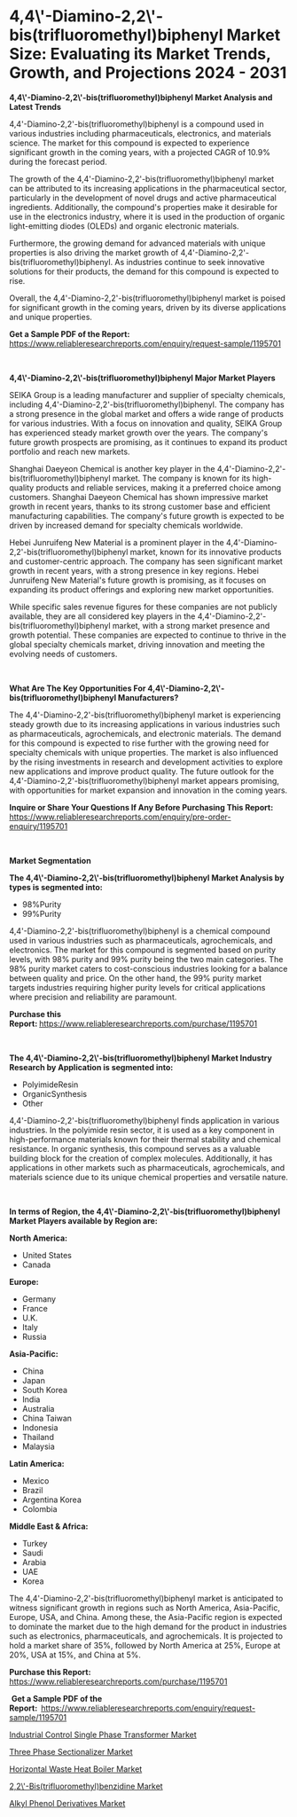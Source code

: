 <p><h1>4,4\'-Diamino-2,2\'-bis(trifluoromethyl)biphenyl Market Size: Evaluating its Market Trends, Growth, and Projections 2024 - 2031</h1></p><p><strong>4,4\'-Diamino-2,2\'-bis(trifluoromethyl)biphenyl Market Analysis and Latest Trends</strong></p>
<p><p>4,4'-Diamino-2,2'-bis(trifluoromethyl)biphenyl is a compound used in various industries including pharmaceuticals, electronics, and materials science. The market for this compound is expected to experience significant growth in the coming years, with a projected CAGR of 10.9% during the forecast period.</p><p>The growth of the 4,4'-Diamino-2,2'-bis(trifluoromethyl)biphenyl market can be attributed to its increasing applications in the pharmaceutical sector, particularly in the development of novel drugs and active pharmaceutical ingredients. Additionally, the compound's properties make it desirable for use in the electronics industry, where it is used in the production of organic light-emitting diodes (OLEDs) and organic electronic materials.</p><p>Furthermore, the growing demand for advanced materials with unique properties is also driving the market growth of 4,4'-Diamino-2,2'-bis(trifluoromethyl)biphenyl. As industries continue to seek innovative solutions for their products, the demand for this compound is expected to rise.</p><p>Overall, the 4,4'-Diamino-2,2'-bis(trifluoromethyl)biphenyl market is poised for significant growth in the coming years, driven by its diverse applications and unique properties.</p></p>
<p><strong>Get a Sample PDF of the Report:&nbsp;</strong> <a href="https://www.reliableresearchreports.com/enquiry/request-sample/1195701">https://www.reliableresearchreports.com/enquiry/request-sample/1195701</a></p>
<p>&nbsp;</p>
<p><strong>4,4\'-Diamino-2,2\'-bis(trifluoromethyl)biphenyl Major Market Players</strong></p>
<p><p>SEIKA Group is a leading manufacturer and supplier of specialty chemicals, including 4,4'-Diamino-2,2'-bis(trifluoromethyl)biphenyl. The company has a strong presence in the global market and offers a wide range of products for various industries. With a focus on innovation and quality, SEIKA Group has experienced steady market growth over the years. The company's future growth prospects are promising, as it continues to expand its product portfolio and reach new markets.</p><p>Shanghai Daeyeon Chemical is another key player in the 4,4'-Diamino-2,2'-bis(trifluoromethyl)biphenyl market. The company is known for its high-quality products and reliable services, making it a preferred choice among customers. Shanghai Daeyeon Chemical has shown impressive market growth in recent years, thanks to its strong customer base and efficient manufacturing capabilities. The company's future growth is expected to be driven by increased demand for specialty chemicals worldwide.</p><p>Hebei Junruifeng New Material is a prominent player in the 4,4'-Diamino-2,2'-bis(trifluoromethyl)biphenyl market, known for its innovative products and customer-centric approach. The company has seen significant market growth in recent years, with a strong presence in key regions. Hebei Junruifeng New Material's future growth is promising, as it focuses on expanding its product offerings and exploring new market opportunities.</p><p>While specific sales revenue figures for these companies are not publicly available, they are all considered key players in the 4,4'-Diamino-2,2'-bis(trifluoromethyl)biphenyl market, with a strong market presence and growth potential. These companies are expected to continue to thrive in the global specialty chemicals market, driving innovation and meeting the evolving needs of customers.</p></p>
<p>&nbsp;</p>
<p><strong>What Are The Key Opportunities For 4,4\'-Diamino-2,2\'-bis(trifluoromethyl)biphenyl Manufacturers?</strong></p>
<p><p>The 4,4'-Diamino-2,2'-bis(trifluoromethyl)biphenyl market is experiencing steady growth due to its increasing applications in various industries such as pharmaceuticals, agrochemicals, and electronic materials. The demand for this compound is expected to rise further with the growing need for specialty chemicals with unique properties. The market is also influenced by the rising investments in research and development activities to explore new applications and improve product quality. The future outlook for the 4,4'-Diamino-2,2'-bis(trifluoromethyl)biphenyl market appears promising, with opportunities for market expansion and innovation in the coming years.</p></p>
<p><strong>Inquire or Share Your Questions If Any Before Purchasing This Report:</strong> <a href="https://www.reliableresearchreports.com/enquiry/pre-order-enquiry/1195701">https://www.reliableresearchreports.com/enquiry/pre-order-enquiry/1195701</a></p>
<p>&nbsp;</p>
<p><strong>Market Segmentation</strong></p>
<p><strong>The 4,4\'-Diamino-2,2\'-bis(trifluoromethyl)biphenyl Market Analysis by types is segmented into:</strong></p>
<p><ul><li>98%Purity</li><li>99%Purity</li></ul></p>
<p><p>4,4'-Diamino-2,2'-bis(trifluoromethyl)biphenyl is a chemical compound used in various industries such as pharmaceuticals, agrochemicals, and electronics. The market for this compound is segmented based on purity levels, with 98% purity and 99% purity being the two main categories. The 98% purity market caters to cost-conscious industries looking for a balance between quality and price. On the other hand, the 99% purity market targets industries requiring higher purity levels for critical applications where precision and reliability are paramount.</p></p>
<p><strong>Purchase this Report:&nbsp;</strong><a href="https://www.reliableresearchreports.com/purchase/1195701">https://www.reliableresearchreports.com/purchase/1195701</a></p>
<p>&nbsp;</p>
<p><strong>The 4,4\'-Diamino-2,2\'-bis(trifluoromethyl)biphenyl Market Industry Research by Application is segmented into:</strong></p>
<p><ul><li>PolyimideResin</li><li>OrganicSynthesis</li><li>Other</li></ul></p>
<p><p>4,4'-Diamino-2,2'-bis(trifluoromethyl)biphenyl finds application in various industries. In the polyimide resin sector, it is used as a key component in high-performance materials known for their thermal stability and chemical resistance. In organic synthesis, this compound serves as a valuable building block for the creation of complex molecules. Additionally, it has applications in other markets such as pharmaceuticals, agrochemicals, and materials science due to its unique chemical properties and versatile nature.</p></p>
<p>&nbsp;</p>
<p><strong>In terms of Region, the 4,4\'-Diamino-2,2\'-bis(trifluoromethyl)biphenyl Market Players available by Region are:</strong></p>
<p>
    <p> <strong> North America: </strong>
        <ul>
            <li>United States</li>
            <li>Canada</li>
        </ul>
        </p> 
    <p> <strong> Europe: </strong>
        <ul>
            <li>Germany</li>
            <li>France</li>
            <li>U.K.</li>
            <li>Italy</li>
            <li>Russia</li>
        </ul>
        </p> 
    <p> <strong> Asia-Pacific: </strong>
        <ul>
            <li>China</li>
            <li>Japan</li>
            <li>South Korea</li>
            <li>India</li>
            <li>Australia</li>
            <li>China Taiwan</li>
            <li>Indonesia</li>
            <li>Thailand</li>
            <li>Malaysia</li>
        </ul>
        </p> 
    <p> <strong> Latin America: </strong>
        <ul>
            <li>Mexico</li>
            <li>Brazil</li>
            <li>Argentina Korea</li>
            <li>Colombia</li>
        </ul>
        </p> 
    <p> <strong> Middle East & Africa: </strong>
        <ul>
            <li>Turkey</li>
            <li>Saudi</li>
            <li>Arabia</li>
            <li>UAE</li>
            <li>Korea</li>
        </ul>
    </p>
    </p>
<p><p>The 4,4'-Diamino-2,2'-bis(trifluoromethyl)biphenyl market is anticipated to witness significant growth in regions such as North America, Asia-Pacific, Europe, USA, and China. Among these, the Asia-Pacific region is expected to dominate the market due to the high demand for the product in industries such as electronics, pharmaceuticals, and agrochemicals. It is projected to hold a market share of 35%, followed by North America at 25%, Europe at 20%, USA at 15%, and China at 5%.</p></p>
<p><strong>Purchase this Report: </strong><a href="https://www.reliableresearchreports.com/purchase/1195701">https://www.reliableresearchreports.com/purchase/1195701</a></p>
<p>&nbsp;<strong>Get a Sample PDF of the Report:&nbsp;&nbsp;</strong><a href="https://www.reliableresearchreports.com/enquiry/request-sample/1195701">https://www.reliableresearchreports.com/enquiry/request-sample/1195701</a></p>
<p><strong></strong></p>
<p><p><a href="https://medium.com/@soloncarter43/industrial-control-single-phase-transformer-market-share-evolution-and-market-growth-trends-2024-f70113d04f99">Industrial Control Single Phase Transformer Market</a></p><p><a href="https://medium.com/@soloncarter43/three-phase-sectionalizer-market-trends-and-market-analysis-forecasted-for-period-2024-2031-12832b1542cb">Three Phase Sectionalizer Market</a></p><p><a href="https://medium.com/@soloncarter43/horizontal-waste-heat-boiler-market-research-report-its-history-and-forecast-2024-to-2031-8735438b42f7">Horizontal Waste Heat Boiler Market</a></p><p><a href="https://github.com/okotobwrhuteie/Market-Research-Report-List-1/blob/main/22-bistrifluoromethylbenzidine-market.md">2,2\'-Bis(trifluoromethyl)benzidine Market</a></p><p><a href="https://github.com/myacatherineblakecaczo9vcsw/Market-Research-Report-List-1/blob/main/alkyl-phenol-derivatives-market.md">Alkyl Phenol Derivatives Market</a></p></p>